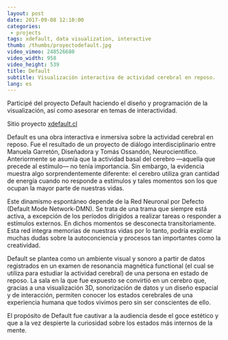 ```yaml
---
layout: post
date: 2017-09-08 12:10:00
categories:
 - projects
tags: xdefault, data visualization, interactive
thumb: /thumbs/proyectodefault.jpg
video_vimeo: 248526680
video_width: 958
video_height: 539
title: Default
subtitle: Visualización interactiva de actividad cerebral en reposo.
lang: es
---
```

Participé del proyecto Default haciendo el diseño y programación de la visualización, así como asesorar en temas de interactividad.


Sitio proyecto [xdefault.cl](xdefault.cl)


Default es una obra interactiva e inmersiva sobre la actividad cerebral en reposo. Fue el resultado de un proyecto de diálogo interdisciplinario entre Manuela Garretón, Diseñadora y Tomás Ossandón, Neurocientífico. Anteriormente se asumía que la actividad basal del cerebro —aquella que precede al estímulo— no tenía importancia. Sin embargo, la evidencia muestra algo sorprendentemente diferente: el cerebro utiliza gran cantidad de energía cuando no responde a estímulos y tales momentos son los que ocupan la mayor parte de nuestras vidas.

Este dinamismo espontáneo depende de la Red Neuronal por Defecto (Default Mode Network-DMN). Se trata de una trama que siempre está activa, a excepción de los períodos dirigidos a realizar tareas o responder a estímulos externos. En dichos momentos se desconecta transitoriamente. Esta red integra memorias de nuestras vidas por lo tanto, podría explicar muchas dudas sobre la autoconciencia y procesos tan importantes como la creatividad.

Default se plantea como un ambiente visual y sonoro a partir de datos registrados en un examen de resonancia magnética functional (el cual se utiliza para estudiar la actividad cerebral) de una persona en estado de reposo. La sala en la que fue expuesto se convirtió en un cerebro que, gracias a una visualización 3D, sonorización de datos y un diseño espacial y de interacción, permiten conocer los estados cerebrales de una experiencia humana que todos vivimos pero sin ser conscientes de ello.

El propósito de Default fue cautivar a la audiencia desde el goce estético y que a la vez despierte la curiosidad sobre los estados más internos de la mente.
